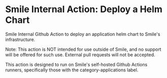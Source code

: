 # Smile Internal Action: Deploy a Helm Chart

Smile Internal Github Action to deploy an application helm chart to Smile's infrastructure.

Note: This action is NOT intended for use outside of Smile, and no support will be offered for such use. External pull requests will not be accepted.

This action is designed to run on Smile's self-hosted Github Actions runners, specifically those with the category-applications label.
